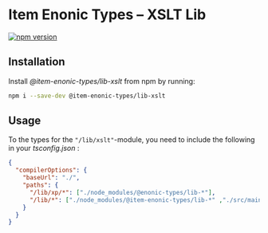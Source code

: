 # Item Enonic Types – XSLT Lib

[![npm version](https://badge.fury.io/js/@item-enonic-types%2Flib-xslt.svg)](https://badge.fury.io/js/@item-enonic-types%2Flib-xslt)

## Installation

Install *@item-enonic-types/lib-xslt* from npm by running:

```bash
npm i --save-dev @item-enonic-types/lib-xslt
```

## Usage

To the types for the `"/lib/xslt"`-module, you need to include the following in your *tsconfig.json* :

```json
{
  "compilerOptions": {
    "baseUrl": "./",
    "paths": {
      "/lib/xp/*": ["./node_modules/@enonic-types/lib-*"],
      "/lib/*": ["./node_modules/@item-enonic-types/lib-*" ,"./src/main/resources/lib/*"]
    }
  }
}
```